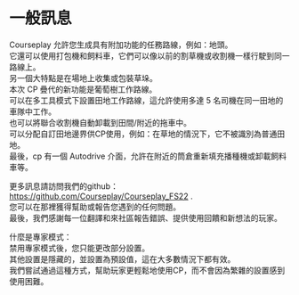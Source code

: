 # 一般訊息  
Courseplay 允許您生成具有附加功能的任務路線，例如：地頭。  
它還可以使用打包機和飼料車，它們可以像以前的割草機或收割機一樣行駛到同一路線上。  
另一個大特點是在場地上收集或包裝草垛。  
本次 CP 疊代的新功能是葡萄樹工作路線。  
可以在多工具模式下設置田地工作路線，這允許使用多達 5 名司機在同一田地的車隊中工作。  
也可以將聯合收割機自動卸載到田間/附近的拖車中。  
可以分配自訂田地邊界供CP使用，例如：在草地的情況下，它不被識別為普通田地。  
最後，cp 有一個 Autodrive 介面，允許在附近的筒倉重新填充播種機或卸載飼料車等。  
  
更多訊息請訪問我們的github： https://github.com/Courseplay/Courseplay_FS22 .  
您可以在那裡獲得幫助或報告您遇到的任何問題。  
最後，我們感謝每一位翻譯和來社區報告錯誤、提供使用回饋和新想法的玩家。  
  
什麼是專家模式：  
禁用專家模式後，您只能更改部分設置。  
其他設置是隱藏的，並設置為預設值，這在大多數情況下都有效。  
我們嘗試通過這種方式，幫助玩家更輕鬆地使用CP，而不會因為繁雜的設置感到使用困難。  


